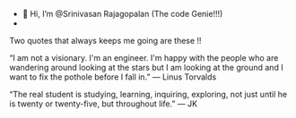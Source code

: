 - 👋 Hi, I’m @Srinivasan Rajagopalan (The code Genie!!!)
- 

Two quotes that always keeps me going are these !!

“I am not a visionary. I'm an engineer. I'm happy with the people who are wandering around looking at the stars but I am looking at the ground and I want to fix the pothole before I fall in.”
― Linus Torvalds


“The real student is studying, learning, inquiring, exploring, not just until he is twenty or twenty-five, but throughout life.”
— JK

